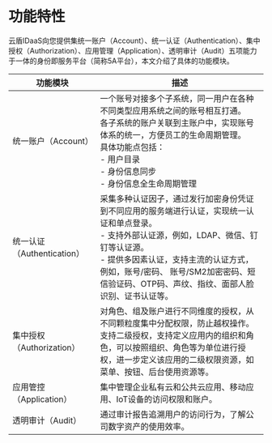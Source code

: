 # 功能特性
云盾IDaaS向您提供集统一账户（Account）、统一认证（Authentication）、集中授权（Authorization）、应用管理（Application）、透明审计（Audit）五项能力于一体的身份即服务平台（简称5A平台），本文介绍了具体的功能模块。

|功能模块					|描述																																																																					|
|--							|--																																																																						|
|统一账户（Account）		|一个账号对接多个子系统，同一用户在各种不同类型应用系统之间的账号相互打通。<br>各子系统的账户关联到主账户中，实现账号体系的统一，方便员工的生命周期管理。<br>具体功能点包括：<br>- 用户目录<br> - 身份信息同步<br> - 身份信息全生命周期管理												|
|统一认证（Authentication）	|采集多种认证因子，通过发行加密身份凭证到不同应用的服务端进行认证，实现统一认证和单点登录。<br>- 支持外部认证源，例如，LDAP、微信、钉钉等认证源。<br>- 提供多因素认证，支持主流的认证方式，例如，账号/密码、 账号/SM2加密密码、短信验证码、OTP码、声纹、指纹、面部人脸识别、证书认证等。|
|集中授权（Authorization）	|对角色、组及账户进行不同维度的授权，从不同颗粒度集中分配权限，防止越权操作。<br>支持二级授权，支持定义应用内的组织和角色，可以按照组织、角色等为单位进行授权，进一步定义该应用的二级权限资源，如菜单、按钮、后台使用资源等。															|
|应用管控（Application）	|集中管理企业私有云和公共云应用、移动应用、IoT设备的访问权限和账户。																																																					|
|透明审计（Audit）			|通过审计报告追溯用户的访问行为，了解公司数字资产的使用效率。																																																							|
